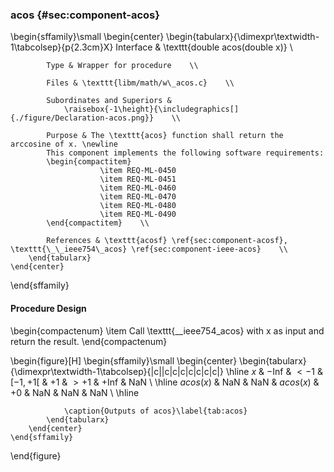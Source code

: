 ### acos {#sec:component-acos}

\begin{sffamily}\small
	\begin{center}
		\begin{tabularx}{\dimexpr\textwidth-1\tabcolsep}{p{2.3cm}X}
			Interface       & \texttt{double acos(double x)} \\ 
			
			Type & Wrapper for procedure    \\ 
			
			Files & \texttt{libm/math/w\_acos.c}    \\ 
			
			Subordinates and Superiors &
			    \raisebox{-1\height}{\includegraphics[]{./figure/Declaration-acos.png}}    \\ 
			    
		    Purpose & The \texttt{acos} function shall return the arccosine of x. \newline
		    This component implements the following software requirements:
		    \begin{compactitem}
				    	\item REQ-ML-0450
				    	\item REQ-ML-0451
				    	\item REQ-ML-0460
				    	\item REQ-ML-0470
				    	\item REQ-ML-0480
				    	\item REQ-ML-0490
		    \end{compactitem}    \\ 
			
			References & \texttt{acosf} \ref{sec:component-acosf}, \texttt{\_\_ieee754\_acos} \ref{sec:component-ieee-acos}    \\ 
		\end{tabularx}
	\end{center}
\end{sffamily}

#### Procedure Design

\begin{compactenum}
	\item Call \texttt{\_\_ieee754\_acos} with x as input and return the result.
\end{compactenum}

\begin{figure}[H]
	\begin{sffamily}\small
		\begin{center}
			\begin{tabularx}{\dimexpr\textwidth-1\tabcolsep}{|c||c|c|c|c|c|c|c|}
				\hline
				$x$       & $-$Inf & $<-1$ & $[-1,+1[$ & $+1$ & $>+1$ & $+$Inf & NaN \\ \hline
				$acos(x)$ & NaN    & NaN   & $acos(x)$ & $+0$ & NaN   & NaN    & NaN \\ \hline
				
				\caption{Outputs of acos}\label{tab:acos}
			\end{tabularx}
		\end{center}
	\end{sffamily}
\end{figure}
